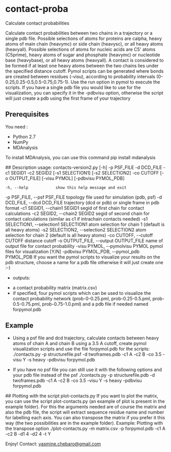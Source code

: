 # contact-proba
Calculate contact probabilities

Calculate contact probabilities between two chains in a trajectory or a single pdb file. 
Possible selections of atoms for proteins are calpha, heavy atoms of main chain (heavymc) or side chain (heavysc), or all heavy atoms (heavyall). 
Possible selections of atoms for nucleic acids are C5' atoms (C5prime), heavy atoms of sugar and phosphate (heavymc) or nucleotide base (heavybase), or all heavy atoms (heavyall). 
A contact is considered to be formed if at least one heavy atoms between the two chains lies under the specified distance cutoff.
Pymol scripts can be generated where bonds are created between residues (-visu), according to probability intervals (0-0.25,0.25-0.5,0.5-0.75,0.75-1). Use the run option in pymol to execute the scripts. If you have a single pdb
file you would like to use for the visualization, you can specify it in the -pdbvisu option, otherwise the 
script will just create a pdb using the first frame of your trajectory 


## Prerequisites
You need :
* Python 2.7 
* NumPy
* MDAnalysis

To install MDAnalysis, you can use this command
pip install mdanalysis

## Description
usage: contacts-version2.py [-h] -p PSF_FILE -d DCD_FILE -c1 SEGID1 -c2 SEGID2
                            [-s1 SELECTION1] [-s2 SELECTION2] -co CUTOFF
                            [-o OUTPUT_FILE] [-visu PYMOL]
                            [-pdbvisu PYMOL_PDB]
                            
    -h, --help            show this help message and exit
  -p PSF_FILE, --psf PSF_FILE
                        topology file used for simulation (pdb, psf)
  -d DCD_FILE, --dcd DCD_FILE
                        trajectory (dcd or pdb) or single frame in pdb format
  -c1 SEGID1, --chain1 SEGID1
                        segid of first chain for contact calculations
  -c2 SEGID2, --chain2 SEGID2
                        segid of second chain for contact calculations
                        (similar as c1 if intrachain contacts needed)
  -s1 SELECTION1, --selection1 SELECTION1
                        atom selection for chain 1 (default is all heavy
                        atoms)
  -s2 SELECTION2, --selection2 SELECTION2
                        atom selection for chain 2 (default is all heavy
                        atoms)
  -co CUTOFF, --cutoff CUTOFF
                        distance cutoff
  -o OUTPUT_FILE, --output OUTPUT_FILE
                        name of output file for contact probability
  -visu PYMOL, --pymolvisu PYMOL
                        pymol files for visualization [Y/N]
  -pdbvisu PYMOL_PDB, --pymol_pdb PYMOL_PDB
                        If you want the pymol scripts to visualize your
                        results on the pdb structure, choose a name for a pdb
                        file otherwise it will just create one :-)
                          

* outputs:
- a contact probability matrix (matrix.csv)
- if specified, four pymol scripts which can be used to visualize the contact probability network (prob-0-0.25.pml, prob-0.25-0.5.pml, prob-0.5-0.75.pml, prob-0.75-1.0.pml) 
and a pdb file if needed named forpymol.pdb

## Example 

* Using a psf file and dcd trajectory, calculate contacts between heavy atoms of chain A and chain B using a 3.5 A cutoff, 
create pymol visualization scripts and use the file forpymol.pdb for the scripts:
./contacts.py -p structurefile.psf -d twoframes.pdb -c1 A -c2 B -co 3.5 -visu Y -s heavy -pdbvisu forpymol.pdb

* If you have no psf file you can still use it with the following options and your pdb file instead of the psf
./contacts.py -p structurefile.pdb -d twoframes.pdb -c1 A -c2 B -co 3.5 -visu Y -s heavy -pdbvisu forpymol.pdb
 
## Plotting with the script plot-contacts.py
If you want to plot the matrix, you can use the script plot-contacts.py (an example of plot is present in the example folder).
For this the arguments needed are of course the matrix and also the pdb file, the script will extract sequence residue name and number for labelling each axis. You can also transpose the matrix if you prefer it this way (the two possibilities are in the example folder).
Example:
Plotting with the transpose option
./plot-contacts.py -m matrix.csv -p forpymol.pdb -c1 A -c2 B -d1 4 -d2 4 -t Y


Enjoy! 
Contact: yasmine.chebaro@gmail.com




